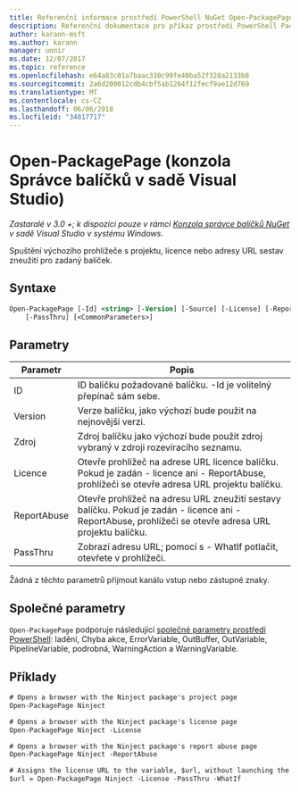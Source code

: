 ```yaml
---
title: Referenční informace prostředí PowerShell NuGet Open-PackagePage
description: Referenční dokumentace pro příkaz prostředí PowerShell PackagePage otevřete v konzole Správce balíčků NuGet v sadě Visual Studio.
author: karann-msft
ms.author: karann
manager: unnir
ms.date: 12/07/2017
ms.topic: reference
ms.openlocfilehash: e64a83c01a7baac330c99fe40ba52f328a2133b8
ms.sourcegitcommit: 2a6d200012cdb4cbf5ab1264f12fecf9ae12d769
ms.translationtype: MT
ms.contentlocale: cs-CZ
ms.lasthandoff: 06/06/2018
ms.locfileid: "34817717"
---
```

# <a name="open-packagepage-package-manager-console-in-visual-studio"></a>Open-PackagePage (konzola Správce balíčků v sadě Visual Studio)

*Zastaralé v 3.0 +; k dispozici pouze v rámci [Konzola správce balíčků NuGet](package-manager-console.md) v sadě Visual Studio v systému Windows.*

Spuštění výchozího prohlížeče s projektu, licence nebo adresy URL sestav zneužití pro zadaný balíček.

## <a name="syntax"></a>Syntaxe

```ps
Open-PackagePage [-Id] <string> [-Version] [-Source] [-License] [-ReportAbuse]
    [-PassThru] [<CommonParameters>]
```

## <a name="parameters"></a>Parametry

| Parametr | Popis |
| --- | --- |
| ID | ID balíčku požadované balíčku. -Id je volitelný přepínač sám sebe. |
| Version | Verze balíčku, jako výchozí bude použit na nejnovější verzi. |
| Zdroj | Zdroj balíčku jako výchozí bude použit zdroj vybraný v zdroji rozevíracího seznamu. |
| Licence | Otevře prohlížeč na adrese URL licence balíčku. Pokud je zadán - licence ani - ReportAbuse, prohlížeči se otevře adresa URL projektu balíčku. |
| ReportAbuse | Otevře prohlížeč na adresu URL zneužití sestavy balíčku. Pokud je zadán - licence ani - ReportAbuse, prohlížeči se otevře adresa URL projektu balíčku. |
| PassThru | Zobrazí adresu URL; pomocí s - WhatIf potlačit, otevřete v prohlížeči. |

Žádná z těchto parametrů přijmout kanálu vstup nebo zástupné znaky.

## <a name="common-parameters"></a>Společné parametry

`Open-PackagePage` podporuje následující [společné parametry prostředí PowerShell](http://go.microsoft.com/fwlink/?LinkID=113216): ladění, Chyba akce, ErrorVariable, OutBuffer, OutVariable, PipelineVariable, podrobná, WarningAction a WarningVariable.

## <a name="examples"></a>Příklady

```ps
# Opens a browser with the Ninject package's project page
Open-PackagePage Ninject

# Opens a browser with the Ninject package's license page
Open-PackagePage Ninject -License

# Opens a browser with the Ninject package's report abuse page  
Open-PackagePage Ninject -ReportAbuse

# Assigns the license URL to the variable, $url, without launching the browser
$url = Open-PackagePage Ninject -License -PassThru -WhatIf
```